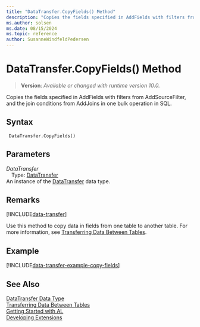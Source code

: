 ```yaml
---
title: "DataTransfer.CopyFields() Method"
description: "Copies the fields specified in AddFields with filters from AddSourceFilter, and the join conditions from AddJoins in one bulk operation in SQL."
ms.author: solsen
ms.date: 08/15/2024
ms.topic: reference
author: SusanneWindfeldPedersen
---
```

[//]: # (START>DO_NOT_EDIT)
[//]: # (IMPORTANT:Do not edit any of the content between here and the END>DO_NOT_EDIT.)
[//]: # (Any modifications should be made in the .xml files in the ModernDev repo.)
# DataTransfer.CopyFields() Method
> **Version**: _Available or changed with runtime version 10.0._

Copies the fields specified in AddFields with filters from AddSourceFilter, and the join conditions from AddJoins in one bulk operation in SQL.


## Syntax
```AL
 DataTransfer.CopyFields()
```
## Parameters
*DataTransfer*  
&emsp;Type: [DataTransfer](datatransfer-data-type.md)  
An instance of the [DataTransfer](datatransfer-data-type.md) data type.  


[//]: # (IMPORTANT: END>DO_NOT_EDIT)


## Remarks

[!INCLUDE[data-transfer](../../../developer/includes/data-transfer.md)]

Use this method to copy data in fields from one table to another table. For more information, see [Transferring Data Between Tables](../../../developer/devenv-data-transfer.md).

## Example

[!INCLUDE[data-transfer-example-copy-fields](../../../developer/includes/data-transfer-example-copy-fields.md)]

## See Also

[DataTransfer Data Type](datatransfer-data-type.md)  
[Transferring Data Between Tables](../../../developer/devenv-data-transfer.md)  
[Getting Started with AL](../../devenv-get-started.md)  
[Developing Extensions](../../devenv-dev-overview.md)